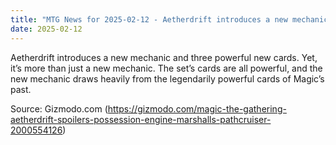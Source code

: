```yaml
---
title: "MTG News for 2025-02-12 - Aetherdrift introduces a new mechanic and three po..."
date: 2025-02-12
---
```


Aetherdrift introduces a new mechanic and three powerful new cards. Yet, it’s more than just a new mechanic. The set’s cards are all powerful, and the new mechanic draws heavily from the legendarily powerful cards of Magic’s past.

Source: Gizmodo.com (https://gizmodo.com/magic-the-gathering-aetherdrift-spoilers-possession-engine-marshalls-pathcruiser-2000554126)
